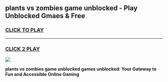 
## plants vs zombies game unblocked - Play Unblocked Gmaes & Free
<h3>
<a href="https://news.freeplayer.one?title=plants_vs_zombies_game_unblocked&ref=23F">CLICK TO PLAY</a></h3>
<hr>

<h3>
<a href="https://news.freeplayer.one?title=plants_vs_zombies_game_unblocked&ref=23F">CLICK 2 PLAY</a>
  
</h3>

<a href="https://news.freeplayer.one?title=plants_vs_zombies_game_unblocked&ref=23F/"><img src="https://clearcache.store/games.png"></a>


**plants vs zombies game unblocked games unblocked: Your Gateway to Fun and Accessible Online Gaming**
